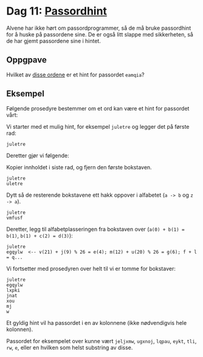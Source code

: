 # Dag 11: [Passordhint]()

Alvene har ikke hørt om passordprogrammer, så de må bruke passordhint for å huske på passordene sine. De er også litt slappe med sikkerheten, så de har gjemt passordene sine i hintet.


## Oppgpave

Hvilket av [disse ordene](hint.txt) er et hint for passordet `eamqia`?


## Eksempel

Følgende prosedyre bestemmer om et ord kan være et hint for passordet vårt:

Vi starter med et mulig hint, for eksempel `juletre` og legger det på første rad:

```
juletre
```

Deretter gjør vi følgende:

Kopier innholdet i siste rad, og fjern den første bokstaven.

```
juletre
uletre
```

Dytt så de resterende bokstavene ett hakk oppover i alfabetet (`a -> b` og `z -> a`).

```
juletre
vmfusf
```

Deretter, legg til alfabetplasseringen fra bokstaven over (`a(0) + b(1) = b(1)`, `b(1) + c(2) = d(3)`):

```
juletre
egqylw  <-- v(21) + j(9) % 26 = e(4); m(12) + u(20) % 26 = g(6); f + l = q...
```

Vi fortsetter med prosedyren over helt til vi er tomme for bokstaver:

```
juletre
egqylw
lxpki
jnat
xou
mj
w
```

Et gyldig hint vil ha passordet i en av kolonnene (ikke nødvendigvis hele kolonnen).

Passordet for eksempelet over kunne vært `jeljxmw`, `ugxnoj`, `lqpau`, `eykt`, `tli`, `rw`, `e`, eller en hvilken som helst substring av disse.
